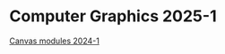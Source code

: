 # Computer Graphics 2025-1


[Canvas modules 2024-1](https://utec.instructure.com/courses/13955/modules)

